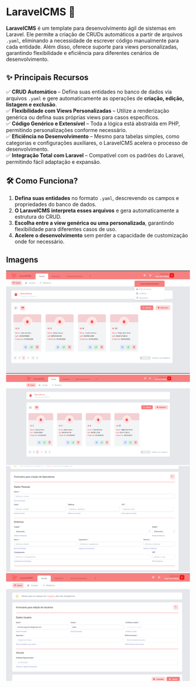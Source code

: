 # LaravelCMS 🚀

**LaravelCMS** é um template para desenvolvimento ágil de sistemas em Laravel. Ele permite a criação de CRUDs automáticos a partir de arquivos `.yaml`, eliminando a necessidade de escrever código manualmente para cada entidade. Além disso, oferece suporte para views personalizadas, garantindo flexibilidade e eficiência para diferentes cenários de desenvolvimento.

## ✨ Principais Recursos

✅ **CRUD Automático** – Defina suas entidades no banco de dados via arquivos `.yaml` e gere automaticamente as operações de **criação, edição, listagem e exclusão**.  
✅ **Flexibilidade com Views Personalizadas** – Utilize a renderização genérica ou defina suas próprias views para casos específicos.  
✅ **Código Genérico e Extensível** – Toda a lógica está abstraída em PHP, permitindo personalizações conforme necessário.  
✅ **Eficiência no Desenvolvimento** – Mesmo para tabelas simples, como categorias e configurações auxiliares, o LaravelCMS acelera o processo de desenvolvimento.  
✅ **Integração Total com Laravel** – Compatível com os padrões do Laravel, permitindo fácil adaptação e expansão.  

## 🛠 Como Funciona?

1. **Defina suas entidades** no formato `.yaml`, descrevendo os campos e propriedades do banco de dados.  
2. **O LaravelCMS interpreta esses arquivos** e gera automaticamente a estrutura do CRUD.  
3. **Escolha entre a view genérica ou uma personalizada**, garantindo flexibilidade para diferentes casos de uso.  
4. **Acelere o desenvolvimento** sem perder a capacidade de customização onde for necessário.  

## Imagens

![Dropdown que direciona para as telas de controle do sistema](./docs/settings-dropdown.png)
![Tela de listagem genérica renderizando o Person.yaml](./docs/list-persons.png)
![Tela de formuário genérica renderizando o cadastro de Person.yaml](./docs/form-persons.png)
![View customizada para criação dos usuários no modo de edição renderizando parcialmente o Users.yaml](./docs/edit-users.png)

